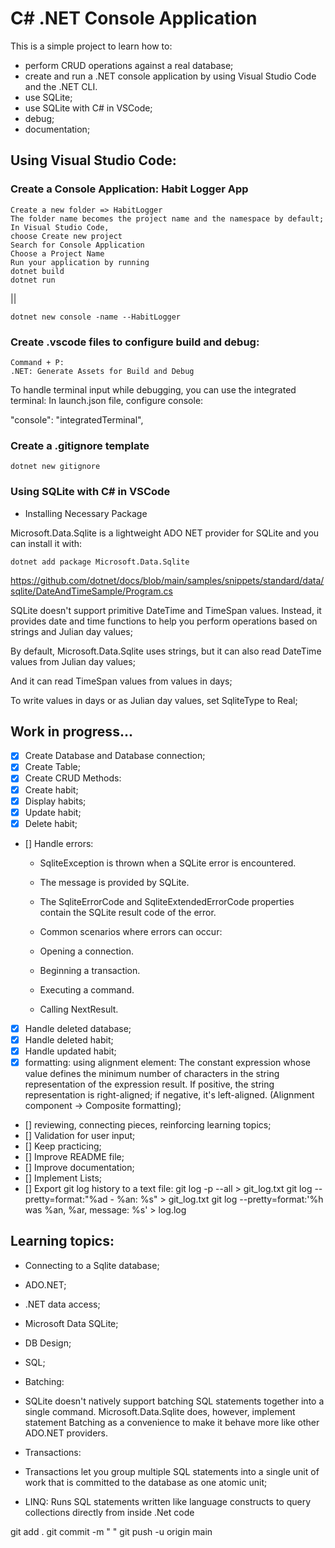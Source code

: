 # C# .NET Console Application

This is a simple project to learn how to:

- perform CRUD operations against a real database;
- create and run a .NET console application by using Visual Studio Code and the .NET CLI.
- use SQLite;
- use SQLite with C# in VSCode;
- debug;
- documentation;

## Using Visual Studio Code:

### Create a Console Application: Habit Logger App

```
Create a new folder => HabitLogger
The folder name becomes the project name and the namespace by default;
In Visual Studio Code,
choose Create new project
Search for Console Application
Choose a Project Name
Run your application by running
dotnet build
dotnet run
```

||

```
dotnet new console -name --HabitLogger
```

### Create .vscode files to configure build and debug:

```
Command + P:
.NET: Generate Assets for Build and Debug
```

To handle terminal input while debugging, you can use the integrated terminal:
In launch.json file, configure console:

"console": "integratedTerminal",

### Create a .gitignore template

```
dotnet new gitignore
```

### Using SQLite with C# in VSCode

- Installing Necessary Package

Microsoft.Data.Sqlite is a lightweight ADO NET provider for SQLite and you can install it with:

```
dotnet add package Microsoft.Data.Sqlite
```

https://github.com/dotnet/docs/blob/main/samples/snippets/standard/data/sqlite/DateAndTimeSample/Program.cs

SQLite doesn't support primitive DateTime and TimeSpan values. Instead, it provides date and time functions to help you perform operations based on strings and Julian day values;

By default, Microsoft.Data.Sqlite uses strings, but it can also read DateTime values from Julian day values;

And it can read TimeSpan values from values in days;

To write values in days or as Julian day values, set SqliteType to Real;

## Work in progress...

- [x] Create Database and Database connection;
- [x] Create Table;
- [x] Create CRUD Methods:
- [x] Create habit;
- [x] Display habits;
- [x] Update habit;
- [x] Delete habit;
- [] Handle errors:

  - SqliteException is thrown when a SQLite error is encountered.
  - The message is provided by SQLite.
  - The SqliteErrorCode and SqliteExtendedErrorCode properties contain the SQLite result code of the error.

  - Common scenarios where errors can occur:
  - Opening a connection.
  - Beginning a transaction.
  - Executing a command.
  - Calling NextResult.

- [x] Handle deleted database;
- [x] Handle deleted habit;
- [x] Handle updated habit;
- [x] formatting:
      using alignment element: The constant expression whose value defines the minimum number of characters in the string representation of the expression result. If positive, the string representation is right-aligned; if negative, it's left-aligned. (Alignment component -> Composite formatting);
- [] reviewing, connecting pieces, reinforcing learning topics;
- [] Validation for user input;
- [] Keep practicing;
- [] Improve README file;
- [] Improve documentation;
- [] Implement Lists;
- [] Export git log history to a text file:
  git log -p --all > git_log.txt
  git log --pretty=format:"%ad - %an: %s" > git_log.txt
  git log --pretty=format:'%h was %an, %ar, message: %s' > log.log

## Learning topics:

- Connecting to a Sqlite database;
- ADO.NET;
- .NET data access;
- Microsoft Data SQLite;
- DB Design;
- SQL;

- Batching:
- SQLite doesn't natively support batching SQL statements together into a single command. Microsoft.Data.Sqlite does, however, implement statement Batching as a convenience to make it behave more like other ADO.NET providers.

- Transactions:
- Transactions let you group multiple SQL statements into a single unit of work that is committed to the database as one atomic unit;

<!-- WHERE habit = '% {$habit} %'; -->

- LINQ: Runs SQL statements written like language constructs to query collections directly from inside .Net code

git add .
git commit -m " "
git push -u origin main
